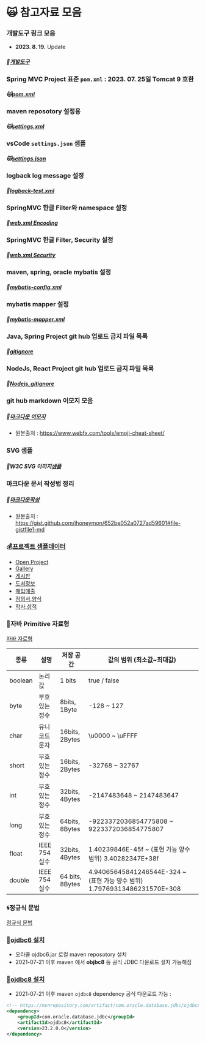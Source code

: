 # :scream_cat: 참고자료 모음

### 개발도구 링크 모음

- **2023. 8. 19.** Update

##### :racehorse:[개발도구](https://github.com/callor/Reference/blob/master/MarkDownDocs/개발자를_위한_도구.md)

### Spring MVC Project 표준 `pom.xml` : 2023. 07. 25일 Tomcat 9 호환

##### :cat:[pom.xml](https://github.com/callor/Reference/blob/master/Setting/maven-repo/pom-2023-07-25-.xml)

### maven reposotory 설정용

##### :cat:[settings.xml](https://github.com/callor/Reference/tree/master/Settings/maven-repo/maven-settings.xml)

### vsCode `settings.json` 샘플

##### :cat:[settings.json](https://github.com/callor/Reference/blob/master/Settings/vsCode/settings.json)

### logback log message 설정

##### :ox:[logback-test.xml](https://github.com/callor/Reference/blob/master/Setting/logback/logback-test_UTF-8-new.xml)

### SpringMVC 한글 Filter와 namespace 설정

##### :hamster:[web.xml Encoding](https://github.com/callor/Reference/blob/master/Setting/server/web_Kor.xml)

### SpringMVC 한글 Filter, Security 설정

##### :hamster:[web.xml Security](https://github.com/callor/Reference/blob/master/Setting/server/web_Security.xml)

### maven, spring, oracle mybatis 설정

##### :dolphin:[mybatis-config.xml](https://github.com/callor/Reference/blob/master/Setting/mybatis/mybatis-config.xml)

### mybatis mapper 설정

##### :ox:[mybatis-mapper.xml](https://github.com/callor/Reference/blob/master/Setting/mybatis/mybatis-mapper.xml)

### Java, Spring Project git hub 업로드 금지 파일 목록

##### :blowfish:[gitignore](https://github.com/callor/Reference/blob/master/.gitignore)

### NodeJs, React Project git hub 업로드 금지 파일 목록

##### :dromedary_camel:[Nodejs_gitignore](https://github.com/callor/Reference/blob/master/.Nodejs_gitignore)

### git hub markdown 이모지 모음

##### :blowfish:[마크다운 이모지](https://github.com/callor/Reference/blob/master/MarkDownDocs/마크다운이모지.md)

- 원본출처 : <https://www.webfx.com/tools/emoji-cheat-sheet/>

### SVG 샘플

##### :blowfish:W3C SVG 이미지[샘플](https://github.com/callor/Reference/blob/master/MarkDownDocs/SVG_image.md)

### 마크다운 문서 작성법 정리

##### :baby_chick:[마크다운작성](https://github.com/callor/Reference/blob/master/MarkDownDocs/마크다운작성.md)

- 원본출처 : <https://gist.github.com/ihoneymon/652be052a0727ad59601#file-gistfile1-md>

### :moneybag:[프로젝트 샘플데이터](https://github.com/callor/Reference/blob/master/샘플데이터)

- [Open Project](https://github.com/callor/Callor-Open-Project)
- [Gallery](https://github.com/callor/Reference/blob/master/샘플데이터/Gallery데이터)
- [게시판](https://github.com/callor/Reference/blob/master/샘플데이터/게시판데이터)
- [도서정보](https://github.com/callor/Reference/blob/master/샘플데이터/도서정보데이터)
- [매입매출](https://github.com/callor/Reference/blob/master/샘플데이터/매입매출데이터)
- [정의서,양식](https://github.com/callor/Reference/blob/master/샘플데이터/정의서파일)
- [학사,성적](https://github.com/callor/Reference/blob/master/샘플데이터/학사_성적데이터)

### :dog:자바 Primitive 자료형

[자바 자료형](https://github.com/callor/Reference/blob/master/MarkDownDocs/자바자료형.md)

| 종류    | 설명           | 저장 공간       | 값의 범위 (최소값~최대값)                                                 |
| ------- | -------------- | --------------- | ------------------------------------------------------------------------- |
| boolean | 논리값         | 1 bits          | true / false                                                              |
| byte    | 부호 있는 정수 | 8bits, 1Byte    | -128 ~ 127                                                                |
| char    | 유니코드 문자  | 16bits, 2Bytes  | \u0000 ~ \uFFFF                                                           |
| short   | 부호 있는 정수 | 16bits, 2Bytes  | -32768 ~ 32767                                                            |
| int     | 부호 있는 정수 | 32bits, 4Bytes  | -2147483648 ~ 2147483647                                                  |
| long    | 부호 있는 정수 | 64bits, 8Bytes  | -9223372036854775808 ~ 9223372036854775807                                |
| float   | IEEE 754 실수  | 32bits, 4Bytes  | 1.40239846E-45f ~ (표현 가능 양수 범위) 3.40282347E+38f                   |
| double  | IEEE 754 실수  | 64 bits, 8Bytes | 4.94065645841246544E-324 ~ (표현 가능 양수 범위) 1.79769313486231570E+308 |

### :cyclone:정규식 문법

[정규식 문법](https://github.com/callor/Reference/blob/master/MarkDownDocs/JS정규식.md)

### :dog:[ojdbc6 설치](https://github.com/callor/Reference/blob/master/Setting/Ojdbc6_Maven_Local.md)

- 오라클 ojdbc6.jar 로컬 maven reposotory 설치
- 2021-07-21 이후 maven 에서 **objbc8** 등 공식 JDBC 다운로드 설치 가능해짐

### :dog:[ojdbc8 설치](https://mvnrepository.com/artifact/com.oracle.database.jdbc/ojdbc8)

- 2021-07-21 이후 maven `ojdbc8` dependency 공식 다운로드 가능 :

```xml
<!-- https://mvnrepository.com/artifact/com.oracle.database.jdbc/ojdbc8 -->
<dependency>
    <groupId>com.oracle.database.jdbc</groupId>
    <artifactId>ojdbc8</artifactId>
    <version>23.2.0.0</version>
</dependency>

```
